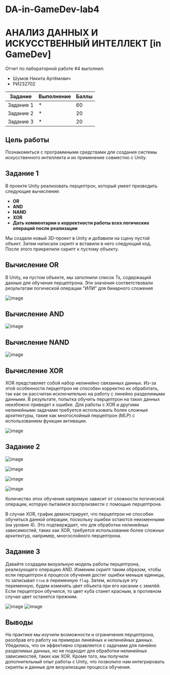 # DA-in-GameDev-lab4
# АНАЛИЗ ДАННЫХ И ИСКУССТВЕННЫЙ ИНТЕЛЛЕКТ [in GameDev]
Отчет по лабораторной работе #4 выполнил:
- Шумов Никита Артёмович
- РИ232702

| Задание | Выполнение | Баллы |
| ------ | ------ | ------ |
| Задание 1 | * | 60 |
| Задание 2 | * | 20 |
| Задание 3 | * | 20 |

## Цель работы
Познакомиться с программными средствами для создания системы искусственного интеллекта и их применение совместно с Unity.

## Задание 1
В проекте Unity реализовать перцептрон, который умеет призводить следующие вычисления:
- **OR**
- **AND**
- **NAND**
- **XOR**
- **Дать комментарии о корректности работы всех логических операций после реализации**

Мы создали новый 3D-проект в Unity и добавили на сцену пустой объект. Затем написали скрипт и вставили в него следующий код. После этого прикрепили скрипт к пустому объекту.

## Вычисление **OR**
В Unity, на пустом объекте, мы заполнили список Ts, содержащий данные для обучения перцептрона. Эти значения соответствовали результатам логической операции "ИЛИ" для бинарного сложения

![image](4_or.png)

## Вычисление **AND**

![image](4_and.png)

## Вычисление **NAND**

![image](4_nand.png)

## Вычисление **XOR**
XOR представляет собой набор нелинейно связанных данных. Из-за этой особенности перцептрон не способен корректно их обработать, так как он рассчитан исключительно на работу с линейно разделимыми данными. В результате, попытка обучить перцептрон на таких данных неизбежно приведет к ошибке. Для работы с XOR и другими нелинейными задачами требуется использовать более сложные архитектуры, такие как многослойный перцептрон (MLP) с использованием функции активации.

![image](4_xor.png)

## Задание 2

![image](or.png)

![image](and.png)

![image](nand.png)

![image](xor.png)

Количество эпох обучения напрямую зависит от сложности логической операции, которую пытаемся воспроизвести с помощью перцептрона.

В случае XOR, график демонстрирует, что перцептрон не способен обучиться данной операции, поскольку ошибки остаются неизменными (на уровне 4). Это подтверждает, что для обработки нелинейных зависимостей, таких как XOR, требуется использование более сложных архитектур, например, многослойного перцептрона.

## Задание 3

Давайте создадим визуальную модель работы перцептрона, реализующего операцию AND. Изменим скрипт таким образом, чтобы если перцептрон в процессе обучения достиг ошибки меньше единицы, то записывал `true` в переменную `flag`. Затем, используя эту переменную, будем изменять цвет объекта при его касании с землёй. Если перцептрон обучился, то цвет куба станет красным, в противном случае цвет останется прежним.

![image](4_one.png)
![image](4_two.png)

## Выводы
На практике мы изучили возможности и ограничения перцептрона, разобрав его работу на примерах линейных и нелинейных данных. Убедились, что он эффективно справляется с задачами для линейно разделимых данных, но не подходит для обработки нелинейных зависимостей, таких как XOR. Кроме того, мы получили дополнительный опыт работы с Unity, что позволило нам интегрировать скрипты и данные для визуализации процесса обучения.
